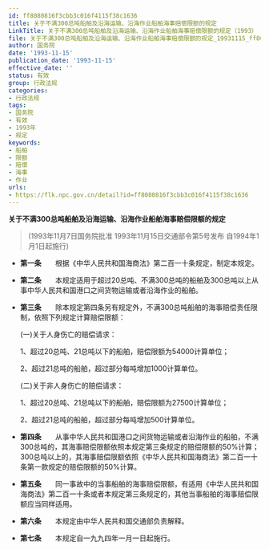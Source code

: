 ```yaml
---
id: ff8080816f3cbb3c016f4115f38c1636
title: 关于不满300总吨船舶及沿海运输、沿海作业船舶海事赔偿限额的规定
LinkTitle: 关于不满300总吨船舶及沿海运输、沿海作业船舶海事赔偿限额的规定（1993）
file: 关于不满300总吨船舶及沿海运输、沿海作业船舶海事赔偿限额的规定_19931115_ff8080816f3cbb3c016f4115f38c1636.docx
author: 国务院
date: '1993-11-15'
publication_date: '1993-11-15'
effective_date: ''
status: 有效
group: 行政法规
categories:
- 行政法规
tags:
- 国务院
- 有效
- 1993年
- 规定
keywords:
- 船舶
- 限额
- 赔偿
- 海事
- 作业
urls:
- https://flk.npc.gov.cn/detail?id=ff8080816f3cbb3c016f4115f38c1636
---
```


**关于不满300总吨船舶及沿海运输、沿海作业船舶海事赔偿限额的规定**

> (1993年11月7日国务院批准 1993年11月15日交通部令第5号发布 自1994年1月1日起施行)

- **第一条**　　根据《中华人民共和国海商法》第二百一十条规定，制定本规定。

- **第二条**　　本规定适用于超过20总吨、不满300总吨的船舶及300总吨以上从事中华人民共和国港口之间货物运输或者沿海作业的船舶。

- **第三条**　　除本规定第四条另有规定外，不满300总吨船舶的海事赔偿责任限制，依照下列规定计算赔偿限额：

  (一)关于人身伤亡的赔偿请求：

  1、超过20总吨、21总吨以下的船舶，赔偿限额为54000计算单位；

  2、超过21总吨的船舶，超过部分每吨增加1000计算单位。

  (二)关于非人身伤亡的赔偿请求：

  1、超过20总吨、21总吨以下的船舶，赔偿限额为27500计算单位；

  2、超过21总吨的船舶，超过部分每吨增加500计算单位。

- **第四条**　　从事中华人民共和国港口之间货物运输或者沿海作业的船舶，不满300总吨的，其海事赔偿限额依照本规定第三条规定的赔偿限额的50%计算；300总吨以上的，其海事赔偿限额依照《中华人民共和国海商法》第二百一十条第一款规定的赔偿限额的50%计算。

- **第五条**　　同一事故中的当事船舶的海事赔偿限额，有适用《中华人民共和国海商法》第二百一十条或者本规定第三条规定的，其他当事船舶的海事赔偿限额应当同样适用。

- **第六条**　　本规定由中华人民共和国交通部负责解释。

- **第七条**　　本规定自一九九四年一月一日起施行。
